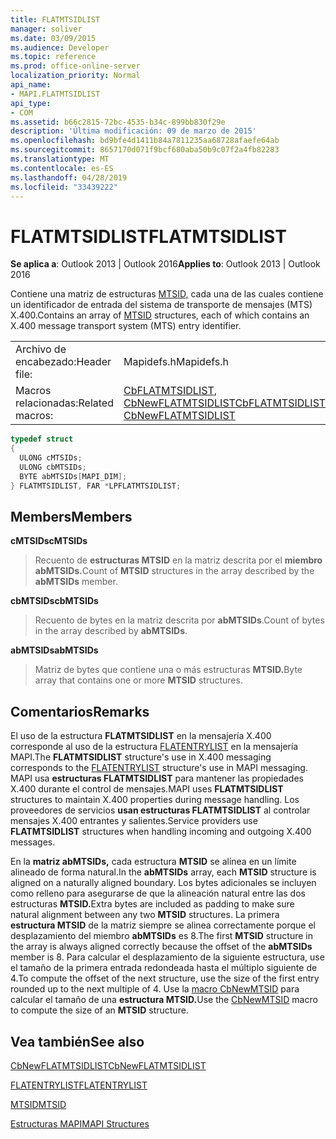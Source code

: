 ```yaml
---
title: FLATMTSIDLIST
manager: soliver
ms.date: 03/09/2015
ms.audience: Developer
ms.topic: reference
ms.prod: office-online-server
localization_priority: Normal
api_name:
- MAPI.FLATMTSIDLIST
api_type:
- COM
ms.assetid: b66c2815-72bc-4535-b34c-899bb830f29e
description: 'Última modificación: 09 de marzo de 2015'
ms.openlocfilehash: bd9bfe4d1411b84a7811235aa68728afaefe64ab
ms.sourcegitcommit: 8657170d071f9bcf680aba50b9c07f2a4fb82283
ms.translationtype: MT
ms.contentlocale: es-ES
ms.lasthandoff: 04/28/2019
ms.locfileid: "33439222"
---
```

# <a name="flatmtsidlist"></a><span data-ttu-id="d4c78-103">FLATMTSIDLIST</span><span class="sxs-lookup"><span data-stu-id="d4c78-103">FLATMTSIDLIST</span></span>

  
  
<span data-ttu-id="d4c78-104">**Se aplica a**: Outlook 2013 | Outlook 2016</span><span class="sxs-lookup"><span data-stu-id="d4c78-104">**Applies to**: Outlook 2013 | Outlook 2016</span></span> 
  
<span data-ttu-id="d4c78-105">Contiene una matriz de estructuras [MTSID,](mtsid.md) cada una de las cuales contiene un identificador de entrada del sistema de transporte de mensajes (MTS) X.400.</span><span class="sxs-lookup"><span data-stu-id="d4c78-105">Contains an array of [MTSID](mtsid.md) structures, each of which contains an X.400 message transport system (MTS) entry identifier.</span></span> 
  
|||
|:-----|:-----|
|<span data-ttu-id="d4c78-106">Archivo de encabezado:</span><span class="sxs-lookup"><span data-stu-id="d4c78-106">Header file:</span></span>  <br/> |<span data-ttu-id="d4c78-107">Mapidefs.h</span><span class="sxs-lookup"><span data-stu-id="d4c78-107">Mapidefs.h</span></span>  <br/> |
|<span data-ttu-id="d4c78-108">Macros relacionadas:</span><span class="sxs-lookup"><span data-stu-id="d4c78-108">Related macros:</span></span>  <br/> |<span data-ttu-id="d4c78-109">[CbFLATMTSIDLIST](cbflatmtsidlist.md), [CbNewFLATMTSIDLIST](cbnewflatmtsidlist.md)</span><span class="sxs-lookup"><span data-stu-id="d4c78-109">[CbFLATMTSIDLIST](cbflatmtsidlist.md), [CbNewFLATMTSIDLIST](cbnewflatmtsidlist.md)</span></span> <br/> |
   
```cpp
typedef struct
{
  ULONG cMTSIDs;
  ULONG cbMTSIDs;
  BYTE abMTSIDs[MAPI_DIM];
} FLATMTSIDLIST, FAR *LPFLATMTSIDLIST;

```

## <a name="members"></a><span data-ttu-id="d4c78-110">Members</span><span class="sxs-lookup"><span data-stu-id="d4c78-110">Members</span></span>

 <span data-ttu-id="d4c78-111">**cMTSIDs**</span><span class="sxs-lookup"><span data-stu-id="d4c78-111">**cMTSIDs**</span></span>
  
> <span data-ttu-id="d4c78-112">Recuento de **estructuras MTSID** en la matriz descrita por el **miembro abMTSIDs.**</span><span class="sxs-lookup"><span data-stu-id="d4c78-112">Count of **MTSID** structures in the array described by the **abMTSIDs** member.</span></span> 
    
 <span data-ttu-id="d4c78-113">**cbMTSIDs**</span><span class="sxs-lookup"><span data-stu-id="d4c78-113">**cbMTSIDs**</span></span>
  
> <span data-ttu-id="d4c78-114">Recuento de bytes en la matriz descrita por **abMTSIDs**.</span><span class="sxs-lookup"><span data-stu-id="d4c78-114">Count of bytes in the array described by **abMTSIDs**.</span></span>
    
 <span data-ttu-id="d4c78-115">**abMTSIDs**</span><span class="sxs-lookup"><span data-stu-id="d4c78-115">**abMTSIDs**</span></span>
  
> <span data-ttu-id="d4c78-116">Matriz de bytes que contiene una o más estructuras **MTSID.**</span><span class="sxs-lookup"><span data-stu-id="d4c78-116">Byte array that contains one or more **MTSID** structures.</span></span> 
    
## <a name="remarks"></a><span data-ttu-id="d4c78-117">Comentarios</span><span class="sxs-lookup"><span data-stu-id="d4c78-117">Remarks</span></span>

<span data-ttu-id="d4c78-118">El uso de la estructura **FLATMTSIDLIST** en la mensajería X.400 corresponde al uso de la estructura [FLATENTRYLIST](flatentrylist.md) en la mensajería MAPI.</span><span class="sxs-lookup"><span data-stu-id="d4c78-118">The **FLATMTSIDLIST** structure's use in X.400 messaging corresponds to the [FLATENTRYLIST](flatentrylist.md) structure's use in MAPI messaging.</span></span> <span data-ttu-id="d4c78-119">MAPI usa **estructuras FLATMTSIDLIST** para mantener las propiedades X.400 durante el control de mensajes.</span><span class="sxs-lookup"><span data-stu-id="d4c78-119">MAPI uses **FLATMTSIDLIST** structures to maintain X.400 properties during message handling.</span></span> <span data-ttu-id="d4c78-120">Los proveedores de servicios **usan estructuras FLATMTSIDLIST** al controlar mensajes X.400 entrantes y salientes.</span><span class="sxs-lookup"><span data-stu-id="d4c78-120">Service providers use **FLATMTSIDLIST** structures when handling incoming and outgoing X.400 messages.</span></span> 
  
<span data-ttu-id="d4c78-121">En la **matriz abMTSIDs,** cada estructura **MTSID** se alinea en un límite alineado de forma natural.</span><span class="sxs-lookup"><span data-stu-id="d4c78-121">In the **abMTSIDs** array, each **MTSID** structure is aligned on a naturally aligned boundary.</span></span> <span data-ttu-id="d4c78-122">Los bytes adicionales se incluyen como relleno para asegurarse de que la alineación natural entre las dos estructuras **MTSID.**</span><span class="sxs-lookup"><span data-stu-id="d4c78-122">Extra bytes are included as padding to make sure natural alignment between any two **MTSID** structures.</span></span> <span data-ttu-id="d4c78-123">La primera **estructura MTSID** de la matriz siempre se alinea correctamente porque el desplazamiento del miembro **abMTSIDs** es 8.</span><span class="sxs-lookup"><span data-stu-id="d4c78-123">The first **MTSID** structure in the array is always aligned correctly because the offset of the **abMTSIDs** member is 8.</span></span> <span data-ttu-id="d4c78-124">Para calcular el desplazamiento de la siguiente estructura, use el tamaño de la primera entrada redondeada hasta el múltiplo siguiente de 4.</span><span class="sxs-lookup"><span data-stu-id="d4c78-124">To compute the offset of the next structure, use the size of the first entry rounded up to the next multiple of 4.</span></span> <span data-ttu-id="d4c78-125">Use la [macro CbNewMTSID](cbnewmtsid.md) para calcular el tamaño de una **estructura MTSID.**</span><span class="sxs-lookup"><span data-stu-id="d4c78-125">Use the [CbNewMTSID](cbnewmtsid.md) macro to compute the size of an **MTSID** structure.</span></span> 
  
## <a name="see-also"></a><span data-ttu-id="d4c78-126">Vea también</span><span class="sxs-lookup"><span data-stu-id="d4c78-126">See also</span></span>



[<span data-ttu-id="d4c78-127">CbNewFLATMTSIDLIST</span><span class="sxs-lookup"><span data-stu-id="d4c78-127">CbNewFLATMTSIDLIST</span></span>](cbnewflatmtsidlist.md)
  
[<span data-ttu-id="d4c78-128">FLATENTRYLIST</span><span class="sxs-lookup"><span data-stu-id="d4c78-128">FLATENTRYLIST</span></span>](flatentrylist.md)
  
[<span data-ttu-id="d4c78-129">MTSID</span><span class="sxs-lookup"><span data-stu-id="d4c78-129">MTSID</span></span>](mtsid.md)


[<span data-ttu-id="d4c78-130">Estructuras MAPI</span><span class="sxs-lookup"><span data-stu-id="d4c78-130">MAPI Structures</span></span>](mapi-structures.md)

